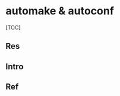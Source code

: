 # automake & autoconf


[TOC]



## Res


## Intro



## Ref
[automake, autoconf 使用详解]: https://www.laruence.com/2009/11/18/1154.html

